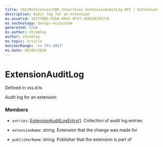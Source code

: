 ```yaml
---
title: VSS/References/SDK.Interfaces ExtensionAuditLog API | Extensions for Azure DevOps Services
description: Audit log for an extension
ms.assetid: 1d37786b-55b0-6943-8f47-184018335716
ms.technology: devops-ecosystem
generated: true
ms.author: chcomley
author: chcomley
ms.topic: article
monikerRange: '>= tfs-2017'
ms.date: 08/04/2016
---
```


# ExtensionAuditLog

Defined in vss.d.ts

Audit log for an extension

### Members

- `entries`: [ExtensionAuditLogEntry](../../../VSS/References/SDK_Interfaces/ExtensionAuditLogEntry.md)[]. Collection of audit log entries

- `extensionName`: string. Extension that the change was made for

- `publisherName`: string. Publisher that the extension is part of
